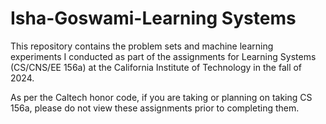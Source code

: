 # Isha-Goswami-Learning Systems

This repository contains the problem sets and machine learning experiments I conducted as part of the assignments for Learning Systems (CS/CNS/EE 156a) at the California Institute of Technology in the fall of 2024.

As per the Caltech honor code, if you are taking or planning on taking CS 156a, please do not view these assignments prior to completing them.
